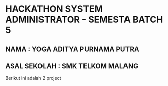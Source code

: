 # HACKATHON SYSTEM ADMINISTRATOR - SEMESTA BATCH 5

## NAMA : YOGA ADITYA PURNAMA PUTRA
## ASAL SEKOLAH : SMK TELKOM MALANG

Berikut ini adalah 2 project
